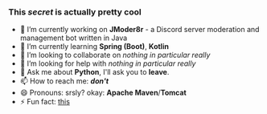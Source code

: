 ### This *secret* is actually pretty cool

- 🔭 I’m currently working on **JModer8r** - a Discord server moderation and management bot written in Java
- 🌱 I’m currently learning **Spring (Boot)**, **Kotlin**
- 👯 I’m looking to collaborate on *nothing in particular really*
- 🤔 I’m looking for help with *nothing in particular really*
- 💬 Ask me about **Python**, I'll ask you to **leave**.
- 📫 How to reach me: ***don't***
- 😄 Pronouns: srsly? okay: **Apache Maven**/**Tomcat**
- ⚡ Fun fact: [this](/the-communist-manifesto.md)
